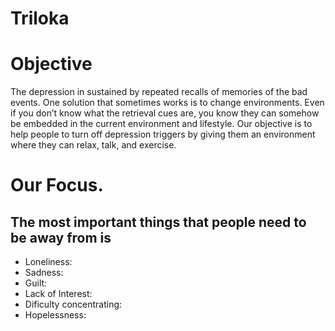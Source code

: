 # Triloka

# Objective

The depression in sustained by repeated recalls of memories of the bad events.  One solution that sometimes works is to change environments. Even if you don’t know what the retrieval cues are, you know they can somehow be embedded in the current environment and lifestyle. Our objective is to help people to turn off depression triggers by giving them an environment where they can relax, talk, and exercise.

# Our Focus.

## The most important things that people need to be away from is

<ul>
  <li> Loneliness: 
  <li> Sadness: 
  <li> Guilt: 
  <li> Lack of Interest: 
  <li> Dificulty concentrating:
  <li> Hopelessness: 
</ul>
